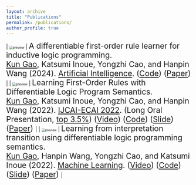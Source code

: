 ```yaml
---
layout: archive
title: "Publications"
permalink: /publications/
author_profile: true
---
```


<!-- {% if site.author.googlescholar %}
  <div class="wordwrap">You can also find my articles on <a href="{{site.author.googlescholar}}">my Google Scholar profile</a>.</div>
{% endif %}

{% include base_path %}

{% for post in site.publications reversed %}
  {% include archive-single.html %}
{% endfor %} -->

<style>
td, th {
   border: none!important;
}
</style>
 
| <img src="/kun/images/head_gp.png" alt="preview" style="zoom:60%;" class="center"/> |  <span style="font-size:1.5em;"> A differentiable first-order rule learner for inductive logic programming.<br /><u>Kun Gao</u>, Katsumi Inoue, Yongzhi Cao, and Hanpin Wang (2024). [Artificial Intelligence](https://www.sciencedirect.com/journal/artificial-intelligence). ([Code](https://github.com/gaokun12/DFORL)) ([Paper](https://www.sciencedirect.com/science/article/pii/S0004370224000444)) </span>  | 
| <img src="/kun/images/paper2.png" alt="preview" style="zoom:60%;" class="center"/> | <span style="font-size:1.5em;"> Learning First-Order Rules with Differentiable Logic Program Semantics.<br /><u>Kun Gao</u>, Katsumi Inoue, Yongzhi Cao, and Hanpin Wang (2022). [IJCAI-ECAI 2022](https://ijcai-22.org/). (Long Oral Presentation, <u>top 3.5%</u>) ([Video](https://www.ijcai.org/proceedings/2022/video/417)) ([Code](https://github.com/gaokun12/DFORL)) ([Slide](/kun/slides/IJCAI_2022_DFOL.pdf)) ([Paper](https://www.ijcai.org/proceedings/2022/417)) </span>  | 
| <img src="/kun/images/pape1.png" alt="preview" style="zoom:60%;" class="center"/> | <span style="font-size:1.5em;">  Learning from interpretation transition using differentiable logic programming semantics.<br /><u>Kun Gao</u>, Hanpin Wang, Yongzhi Cao, and Katsumi Inoue (2022). [Machine Learning](https://link.springer.com/journal/10994). ([Video](https://www.youtube.com/watch?v=M_65WZBkLAQ&t=89s)) ([Code](https://github.com/gaokun12/D-LFIT)) ([Slide](/kun/slides/D_LFIT_IJCLR.pdf)) ([Paper](https://link.springer.com/article/10.1007/s10994-021-06058-8)) </span>  | 



